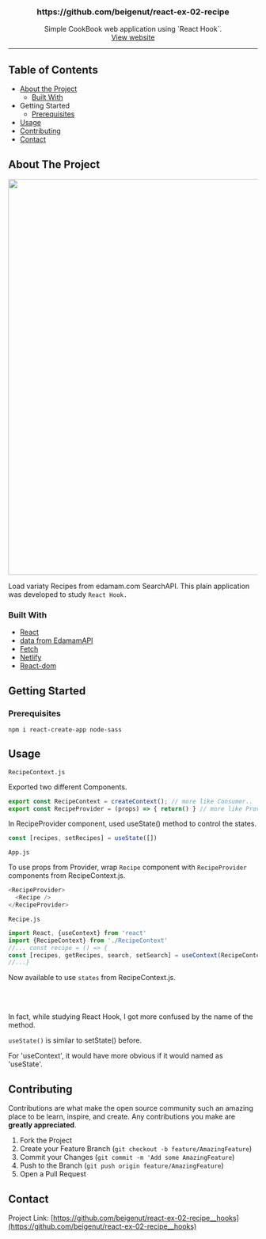 <p align="center">
  <h3 align="center">https://github.com/beigenut/react-ex-02-recipe</h3>
  <p align="center">
  Simple CookBook web application using `React Hook`. <br>
  <a href="https://react-ex-02-recipe.netlify.com" target="_blank"> View website</a>
</p>
</p>

_ _ _


## Table of Contents

* [About the Project](#about-the-project)
  * [Built With](#built-with)
* Getting Started
  * [Prerequisites](#prerequisites)
* [Usage](#usage)
* [Contributing](#contributing)
* [Contact](#contact)

## About The Project

<img src="https://drive.google.com/uc?export=view&id=1XPmEYK9eMVHb1-2eBhpUcCrChM3qd3DO" width="800px">

Load variaty Recipes from edamam.com SearchAPI. This plain application was developed to study `React Hook.`


### Built With
* [React](https://reactjs.org/)
* [data from EdamamAPI](https://api.edamam.com)
* [Fetch](https://developer.mozilla.org/en-US/docs/Web/API/Fetch_API/Using_Fetch)
* [Netlify](https://netlify.com)
* [React-dom](https://www.npmjs.com/package/react-dom)


<!-- GETTING STARTED -->
## Getting Started

### Prerequisites
 
`npm i react-create-app node-sass `

<!-- USAGE EXAMPLES -->
## Usage

`RecipeContext.js`

Exported two different Components.

```js
export const RecipeContext = createContext(); // more like Consumer..
export const RecipeProvider = (props) => { return() } // more like Provider with value property
```

In RecipeProvider component, used useState() method to control the states. 

```js
const [recipes, setRecipes] = useState([])
```

`App.js`

To use props from Provider, wrap `Recipe` component with `RecipeProvider` components from RecipeContext.js.

```js
<RecipeProvider>
  <Recipe />
</RecipeProvider>
```

`Recipe.js`

```js
import React, {useContext} from 'react'
import {RecipeContext} from './RecipeContext'
//... const recipe = () => {
const [recipes, getRecipes, search, setSearch] = useContext(RecipeContext)
//...}
```

Now available to use `states` from RecipeContext.js.

<br></br>

In fact, while studying React Hook, I got more confused by the name of the method. 

`useState()` is similar to setState() before.

For 'useContext', it would have more obvious if it would named as 'useState'.



<!-- CONTRIBUTING -->
## Contributing

Contributions are what make the open source community such an amazing place to be learn, inspire, and create. Any contributions you make are **greatly appreciated**.

1. Fork the Project
2. Create your Feature Branch (`git checkout -b feature/AmazingFeature`)
3. Commit your Changes (`git commit -m 'Add some AmazingFeature`)
4. Push to the Branch (`git push origin feature/AmazingFeature`)
5. Open a Pull Request



<!-- CONTACT -->
## Contact

Project Link: [https://github.com/beigenut/react-ex-02-recipe__hooks](https://github.com/beigenut/react-ex-02-recipe__hooks)



